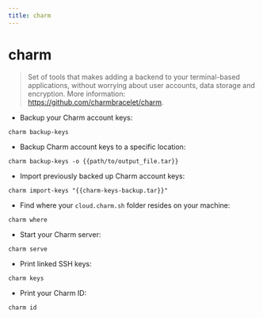 ```yaml
---
title: charm
---
```

# charm

> Set of tools that makes adding a backend to your terminal-based applications, without worrying about user accounts, data storage and encryption.
> More information: <https://github.com/charmbracelet/charm>.

- Backup your Charm account keys:

`charm backup-keys`

- Backup Charm account keys to a specific location:

`charm backup-keys -o {{path/to/output_file.tar}}`

- Import previously backed up Charm account keys:

`charm import-keys "{{charm-keys-backup.tar}}"`

- Find where your `cloud.charm.sh` folder resides on your machine:

`charm where`

- Start your Charm server:

`charm serve`

- Print linked SSH keys:

`charm keys`

- Print your Charm ID:

`charm id`
